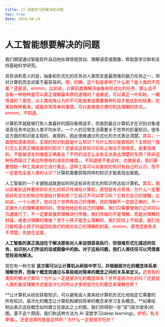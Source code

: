 ```yaml
---
title: 13 深度学习所解决的问题
toc: true
date: 2019-08-24
---
```

# 人工智能想要解决的问题

我们期望通过智能软件自动地处理常规劳动、理解语音或图像、帮助医学诊断和支持基础科学研究。


具有讽刺意义的是，抽象和形式化的任务对人类而言是最困难的脑力任务之一，但对计算机而言却属于最容易的。<span style="color:red;">嗯，的确，这个到底表明了什么呢？是人类的不完美？还是说，emmm，比如说，计算机能够解决抽象和形式化的任务，那么会不会有一种物种是可以真正理解最本质的道理的？或者说，可以真正一叶知秋，一朝悟道的？感觉，以人类视角认为的不可能或者说需要某种阶段才能达到的结果，在某些物种看来，就是非常简单的事情，可以直接很方便的到达理解的终点。。emmm，不知道。</span>

计算机早就能够打败人类最好的国际象棋选手，但直到最近计算机才在识别对象或语音任务中达到人类平均水平。一个人的日常生活需要关于世界的巨量知识。很多这方面的知识是主观的、直观的，因此很难通过形式化的方式表达清楚。<span style="color:red;">其实，一直想知道直观的，主观的知识到底是什么知识？为什么知识是直观的？主观的？我们怎么去真正捕捉直观的知识？还是说这些知识实际上相当于隐信息，是更高维的，不能被语言的维度正确表达？不然的话怎么会有无法表达清楚的东西？除非这种东西超过了表达所使用的语言的维度。。不知道是不是这样。也就是说，我们需要借助一种工具来对它进行表达，这种工具可以对直观的知识有自己的认识，而不一定是完全是人类的认识？</span>计算机需要获取同样的知识才能表现出智能。

人工智能的一个关键挑战就是如何将这些非形式化的知识传达给计算机。<span style="color:red;">其实，我以前看到这种要把非形式化的知识传递给计算机，感觉就有点奇怪，为什么一定要把非形式化的知识传递给计算机呢？它自己不可以学习吗？它有它自己的理解，比如说，一个小孩子，他对这个世界有自己的理解，他的理解不一定是正确的，不一定跟大人的理解是相同的，但是他地区有自己的理解，我们只需要使我们之间可以沟通就行了，不一定要直接把理解进行传输，我们传输的不是理解，而是对理解的封装，或者对理解的降维？至于小孩子是怎么理解的，我们实际上不知道，我们也只能知道小孩子的返回给我们的他对自己的理解的封装。emmm，感觉还是有点不清楚。先放在这里。</span>





**人工智能的真正挑战在于解决那些对人来说很容易执行、但很难形式化描述的任务，如识别人们所说的话或图像中的脸。对于这些问题，我们人类往往可以凭借直觉轻易地解决。**

现在有一种方案 **该方案可以让计算机从经验中学习，并根据层次化的概念体系来理解世界，而每个概念则通过与某些相对简单的概念之间的关系来定义。**<span style="color:red;">还有别的类型的解决方案吗？为什么一定是层次化的概念体系？世界是层次化的吗？还是说人类的最佳理解方式是层次化的所以才使用层次化的概念来理解世界？</span>

**让计算机从经验获取知识，可以避免由人类来给计算机形式化地指定它需要的所有知识。层次化的概念让计算机构建较简单的概念来学习复杂概念。**如果绘制出表示这些概念如何建立在彼此之上的图，我们将得到一张“深”(层次很多)的图。基于这个原因，我们称这种方法为 AI 深度学习(deep learning)。<span style="color:red;">好吧，有点牵强。。还是说真的就是这样的？为什么一定是层次化的？</span>
>
